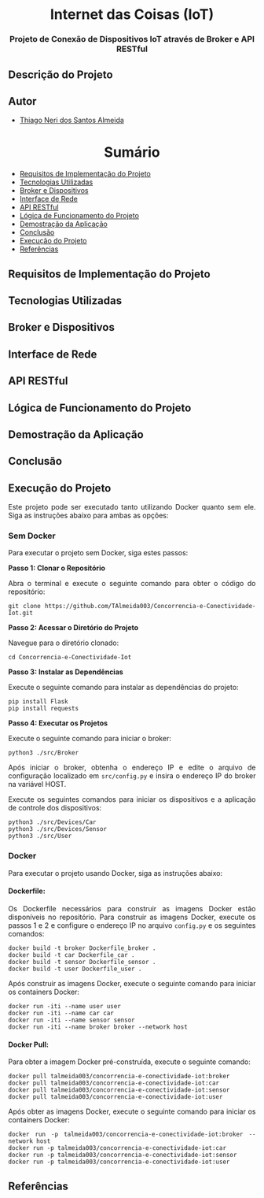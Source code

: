 <h1 align="center">Internet das Coisas (IoT)</h1>
<h3 align="center">Projeto de Conexão de Dispositivos IoT através de Broker e API RESTful</h3>

<div align="justify"> 
<div id="sobre-o-projeto"> 
<h2> Descrição do Projeto</h2>

</div>
</div>

<h2> Autor <br></h2>
<uL>
  <li><a href="https://github.com/TAlmeida003">Thiago Neri dos Santos Almeida</a></li>
</ul>

<h1 align="center"> Sumário </h1>
<div id="sumario">
	<ul>
        <li><a href="#requisitos"> Requisitos de Implementação do Projeto </a></li>
        <li><a href="#Software"> Tecnologias Utilizadas </a></li>
        <li><a href="#Broker"> Broker e Dispositivos </a></li>
        <li><a href="#Conectividade"> Interface de Rede </a></li>
        <li><a href="#API"> API RESTful </a></li>
        <li><a href="#logica"> Lógica de Funcionamento do Projeto</a></li>
        <li><a href="#usuario"> Demostração da Aplicação</a></li>
        <li><a href="#conclusao"> Conclusão </a></li>
        <li><a href="#execucaoProjeto"> Execução do Projeto </a></li>
        <li><a href="#referencias"> Referências </a></li>
	</ul>	
</div>

<div id="requisitos"> 
<h2> Requisitos de Implementação do Projeto</h2>
<div align="justify"> 

</div>
</div>

<div id="Software">
<h2> Tecnologias Utilizadas</h2>
<div align="justify">

</div>
</div>

<div id="Broker">
<h2> Broker e Dispositivos</h2>
<div align="justify">

</div>
</div>

<div id="Conectividade">
<h2> Interface de Rede</h2>
<div align="justify">

</div>
</div>

<div id="API">
<h2> API RESTful</h2>
<div align="justify">

</div>
</div>

<div id="logica">
<h2> Lógica de Funcionamento do Projeto</h2>
<div align="justify">

</div>
</div>

<div id="usuario">
<h2> Demostração da Aplicação</h2>
<div align="justify">

</div>
</div>

<div id="conclusao">
<h2> Conclusão</h2>
<div align="justify">
</div>
</div>

<div id="execucaoProjeto">
    <h2>Execução do Projeto</h2>
    <div align="justify">

Este projeto pode ser executado tanto utilizando Docker quanto sem ele. Siga as instruções abaixo para ambas as
opções:

<h3>Sem Docker</h3>
<p>Para executar o projeto sem Docker, siga estes passos:</p>

<p><strong>Passo 1: Clonar o Repositório</strong></p>
<p>Abra o terminal e execute o seguinte comando para obter o código do repositório:</p>
<code>git clone https://github.com/TAlmeida003/Concorrencia-e-Conectividade-Iot.git</code>

<p><strong>Passo 2: Acessar o Diretório do Projeto</strong></p>
<p>Navegue para o diretório clonado:</p>
<code>cd Concorrencia-e-Conectividade-Iot</code>

<p><strong>Passo 3: Instalar as Dependências</strong></p>
<p>Execute o seguinte comando para instalar as dependências do projeto:</p>
<code>pip install Flask</code><br>
<code>pip install requests</code>

<p><strong>Passo 4: Executar os Projetos</strong></p>
<p>Execute o seguinte comando para iniciar o broker:</p>
<code>python3 ./src/Broker</code>
<p>Após iniciar o broker, obtenha o endereço IP e edite o arquivo de configuração localizado em
    <code>src/config.py</code> e insira o endereço IP do broker na variável HOST.</p>
<p>Execute os seguintes comandos para iniciar os dispositivos e a aplicação de controle dos dispositivos:</p>
<code>python3 ./src/Devices/Car</code><br>
<code>python3 ./src/Devices/Sensor</code><br>
<code>python3 ./src/User</code>

<h3>Docker</h3>

<p>Para executar o projeto usando Docker, siga as instruções abaixo:</p>

<h4>Dockerfile:</h4>
<p>Os Dockerfile necessários para construir as imagens Docker estão disponíveis no repositório. Para construir as
    imagens Docker, execute os passos 1 e 2 e configure o endereço IP no arquivo <code>config.py</code> e os
    seguintes comandos:</p>
<code>docker build -t broker Dockerfile_broker .</code><br>
<code>docker build -t car Dockerfile_car .</code><br>
<code>docker build -t sensor Dockerfile_sensor .</code><br>
<code>docker build -t user Dockerfile_user .</code>
<p>Após construir as imagens Docker, execute o seguinte comando para iniciar os containers Docker:</p>
<code>docker run -iti --name user user</code><br>
<code>docker run -iti --name car car</code><br>
<code>docker run -iti --name sensor sensor</code><br>
<code>docker run -iti --name broker broker --network host</code>

<h4>Docker Pull:</h4>
<p>Para obter a imagem Docker pré-construída, execute o seguinte comando:</p>
<code>docker pull talmeida003/concorrencia-e-conectividade-iot:broker</code><br>
<code>docker pull talmeida003/concorrencia-e-conectividade-iot:car</code><br>
<code>docker pull talmeida003/concorrencia-e-conectividade-iot:sensor</code><br>
<code>docker pull talmeida003/concorrencia-e-conectividade-iot:user</code>
<p>Após obter as imagens Docker, execute o seguinte comando para iniciar os containers Docker:</p>
<code>docker run -p talmeida003/concorrencia-e-conectividade-iot:broker --network host</code><br>
<code>docker run -p talmeida003/concorrencia-e-conectividade-iot:car</code><br>
<code>docker run -p talmeida003/concorrencia-e-conectividade-iot:sensor</code><br>
<code>docker run -p talmeida003/concorrencia-e-conectividade-iot:user</code>

</div>
</div>


<div id="referencias">  
<h2> Referências</h2>
<div align="justify">

</div>
</div>
